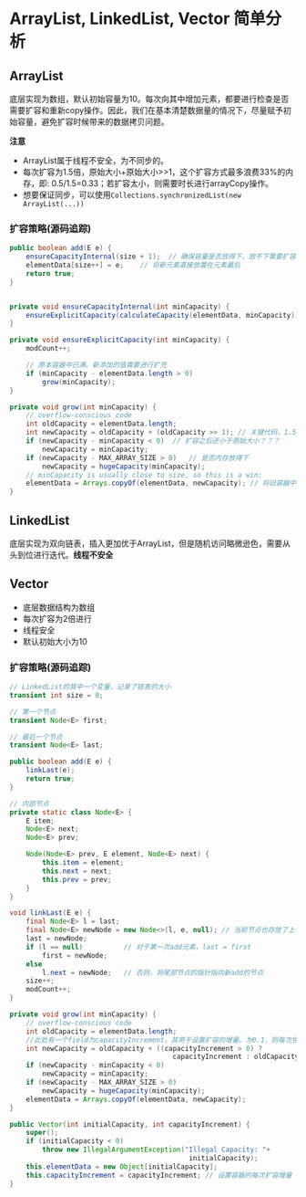 # ArrayList, LinkedList, Vector 简单分析

## ArrayList

底层实现为数组，默认初始容量为10。每次向其中增加元素，都要进行检查是否需要扩容和重新copy操作。因此，我们在基本清楚数据量的情况下，尽量赋予初始容量，避免扩容时候带来的数据拷贝问题。

**注意** 

- ArrayList属于线程不安全，为不同步的。
- 每次扩容为1.5倍，原始大小+原始大小>>1，这个扩容方式最多浪费33%的内存，即: 0.5/1.5=0.33；若扩容太小，则需要时长进行arrayCopy操作。
- 想要保证同步，可以使用```Collections.synchronizedList(new ArrayList(...))```

### 扩容策略(源码追踪)
```java
public boolean add(E e) {
    ensureCapacityInternal(size + 1);  // 确保容量是否放得下，放不下需要扩容
    elementData[size++] = e;    // 将新元素直接放置在元素最后
    return true;
}


private void ensureCapacityInternal(int minCapacity) {
    ensureExplicitCapacity(calculateCapacity(elementData, minCapacity)); // 默认calculateCapacity计算出来的值为10，如果为第一次添加元素。否则为minCapacity的大小
}

private void ensureExplicitCapacity(int minCapacity) {
    modCount++;

    // 原本容器中已满，新添加的值需要进行扩充
    if (minCapacity - elementData.length > 0)
        grow(minCapacity);
}

private void grow(int minCapacity) {
    // overflow-conscious code
    int oldCapacity = elementData.length;
    int newCapacity = oldCapacity + (oldCapacity >> 1); // 关键代码，1.5倍扩容，计算得到新的大小
    if (newCapacity - minCapacity < 0)  // 扩容之后还小于原始大小？？？
        newCapacity = minCapacity;
    if (newCapacity - MAX_ARRAY_SIZE > 0)   // 是否内存放得下
        newCapacity = hugeCapacity(minCapacity);
    // minCapacity is usually close to size, so this is a win:
    elementData = Arrays.copyOf(elementData, newCapacity); // 将旧容器中的元素拷贝到新的容器中
}

```


## LinkedList

底层实现为双向链表，插入更加优于ArrayList，但是随机访问略微逊色，需要从头到位进行迭代。**线程不安全**

## Vector

- 底层数据结构为数组
- 每次扩容为2倍进行
- 线程安全
- 默认初始大小为10

### 扩容策略(源码追踪)
```java
// LinkedList的其中一个变量，记录了链表的大小
transient int size = 0;

// 第一个节点
transient Node<E> first;

// 最后一个节点
transient Node<E> last;

public boolean add(E e) {
    linkLast(e);
    return true;
}

// 内部节点
private static class Node<E> {
    E item;
    Node<E> next;
    Node<E> prev;

    Node(Node<E> prev, E element, Node<E> next) {
        this.item = element;
        this.next = next;
        this.prev = prev;
    }
}

void linkLast(E e) {
    final Node<E> l = last;
    final Node<E> newNode = new Node<>(l, e, null); // 当前节点也存放了上一个节点的指针，指向前驱
    last = newNode;
    if (l == null)          // 对于第一次add元素，last = first
        first = newNode;
    else
        l.next = newNode;   // 否则，将尾部节点的指针指向新add的节点
    size++;
    modCount++;
}
```

```java
private void grow(int minCapacity) {
    // overflow-conscious code
    int oldCapacity = elementData.length;
    //此处有一个field为capacityIncrement，其用于设置扩容的增量。为0.1，则每次按照1.1进行递增扩容；构建vector时便可以预设
    int newCapacity = oldCapacity + ((capacityIncrement > 0) ?
                                        capacityIncrement : oldCapacity); 
    if (newCapacity - minCapacity < 0)
        newCapacity = minCapacity;
    if (newCapacity - MAX_ARRAY_SIZE > 0)
        newCapacity = hugeCapacity(minCapacity);
    elementData = Arrays.copyOf(elementData, newCapacity);
}

public Vector(int initialCapacity, int capacityIncrement) {
    super();
    if (initialCapacity < 0)
        throw new IllegalArgumentException("Illegal Capacity: "+
                                            initialCapacity);
    this.elementData = new Object[initialCapacity];
    this.capacityIncrement = capacityIncrement; // 设置容器的每次扩容增量
}
```